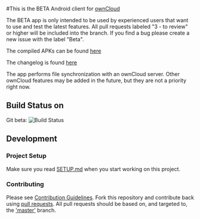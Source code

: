 #This is the BETA Android client for [ownCloud][0]

The BETA app is only intended to be used by experienced users that want to use and test the latest features.
All pull requests labeled "3 - to review" or higher will be included into the branch.
If you find a bug please create a new issue with the label "Beta".

The compiled APKs can be found [here][2]

The changelog is found [here][3]

The app performs file synchronization with an ownCloud server. Other ownCloud features may be added in the future, but they are not a priority right now.

## Build Status on
Git beta: ![Build Status](https://api.travis-ci.org/owncloud/android.svg?branch=beta)

## Development

### Project Setup
Make sure you read [SETUP.md][1] when you start working on this project.

[0]: https://github.com/owncloud/core
[1]: https://github.com/owncloud/android/blob/master/SETUP.md
[2]: https://github.com/owncloud/android/tree/beta/apks/
[3]: https://github.com/owncloud/android/blob/beta/CHANGELOG.md

### Contributing
Please see [Contribution Guidelines](https://owncloud.org/contribute/). Fork this repository and contribute back using
[pull requests](https://github.com/owncloud/android/pulls). All pull requests should be based on, and targeted to, the ['master'](https://github.com/owncloud/android/tree/master) branch.
